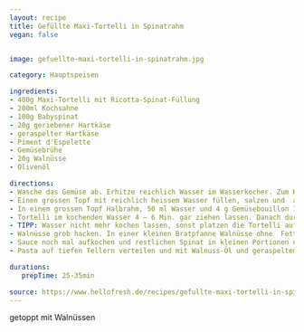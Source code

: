 ```yaml
---
layout: recipe
title: Gefüllte Maxi-Tortelli in Spinatrahm
vegan: false


image: gefuellte-maxi-tortelli-in-spinatrahm.jpg

category: Hauptspeisen

ingredients:
- 400g Maxi-Tortelli mit Ricotta-Spinat-Füllung
- 200ml Kochsahne
- 100g Babyspinat
- 20g geriebener Hartkäse
- geraspelter Hartkäse
- Piment d'Espelette
- Gemüsebrühe
- 20g Walnüsse
- Olivenöl

directions:
- Wasche das Gemüse ab. Erhitze reichlich Wasser im Wasserkocher. Zum Kochen benötigst Du ausserdem grossen Topf, kleinen Topf, kleine Bratpfanne, kleine Schüssel, Sieb, und Stabmixer.
- Einen grossen Topf mit reichlich heissem Wasser füllen, salzen und  aufkochen lassen. In einer kleinen Schüssel 1 EL Öl mit Piment  d’Espelette verrühren.
- In einem grossen Topf Halbrahm, 50 ml Wasser und 4 g Gemüsebouillon 1 Min. aufkochen lassen. Geriebenen Hartkäse und Hälfte  vom Babyspinat unterheben, zusammenfallen lassen und mit einem Stabmixer zu einer glatten grünen Sauce mixen. Mit Salz* und Pfeffer*  abschmecken.
- Tortelli im kochenden Wasser 4 – 6 Min. gar ziehen lassen. Danach durch ein Sieb abgiessen. 
- TIPP: Wasser nicht mehr kochen lassen, sonst platzen die Tortelli auf.
- Walnüsse grob hacken. In einer kleinen Bratpfanne Walnüsse ohne  Fettzugabe rösten, bis sie duften. Dann Nüsse aus der Bratpfanne nehmen und zum Pfeffer-Öl geben und verrühren.
- Sauce noch mal aufkochen und restlichen Spinat in kleinen Portionen nach und nach zugeben, bis der gesamte Spinat zerfallen ist. Gekochte  Tortelli mit der Sauce vermengen und mit Salz und Pfeffer abschmecken.
- Pasta auf tiefen Tellern verteilen und mit Walnuss-Öl und geraspeltem Hartkäse toppen.

durations:
   prepTime: 25-35min

source: https://www.hellofresh.de/recipes/gefullte-maxi-tortelli-in-spinatrahm-5e7de7ad51188a29f54cdef2
---
```


getoppt mit Walnüssen
